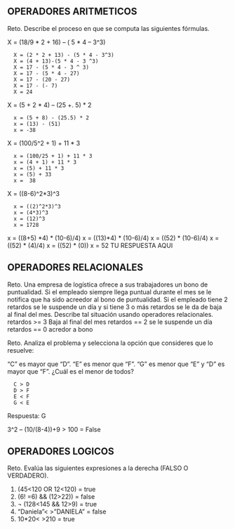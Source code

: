 ## OPERADORES ARITMETICOS
Reto. Describe el proceso en que se computa las siguientes fórmulas.

X = (18/9 * 2 + 16) – ( 5 * 4 – 3^3)

      X = (2 * 2 + 13) - (5 * 4 - 3^3)
      X = (4 + 13)-(5 * 4 - 3 ^3)
      X = 17 - (5 * 4 - 3 ^ 3)
      X = 17 - (5 * 4 - 27)
      X = 17 - (20 - 27)
      X = 17 - (- 7)
      X = 24

X = (5 + 2 * 4) – (25 +. 5) * 2

      x = (5 + 8) - (25.5) * 2
      x = (13) - (51)
      x = -38

X = (100/5^2 + 1) + 11 * 3

      x = (100/25 + 1) + 11 * 3
      x = (4 + 1) + 11 * 3
      x = (5) + 11 * 3
      x = (5) + 33
      x =  38

X = ((8-6)^2*3)^3

      x = ((2)^2*3)^3
      x = (4*3)^3
      x = (12)^3
      x = 1728
x = ((8+5) *4) * (10-6)/4) 
x = ((13)*4) * (10-6)/4)
x = ((52) * (10-6)/4)
x = ((52) * (4)/4)
x = ((52) * (0))
x = 52
      TU RESPUESTA AQUI

## OPERADORES RELACIONALES
Reto. Una empresa de logística ofrece a sus trabajadores un bono de
puntualidad. Si el empleado siempre llega puntual durante el mes se le
notifica que ha sido acreedor al bono de puntualidad. Si el empleado tiene
2 retardos se le suspende un día y si tiene 3 o más retardos se le da de
baja al final del mes. Describe tal situación usando operadores
relacionales.
      retardos >= 3
      Baja al final del mes
      retardos == 2
      se le suspende un día 
      retardos == 0 
      acredor a bono

Reto. Analiza el problema y selecciona la opción que consideres que lo
resuelve:

“C” es mayor que “D”. “E” es menor que “F”. “G” es menor que “E” y “D” es
mayor que “F”. ¿Cuál es el menor de todos?

      C > D
      D > F
      E < F
      G < E
Respuesta: G

3^2 – (10/(8-4))+9 > 100 = False

## OPERADORES LOGICOS
Reto. Evalúa las siguientes expresiones a la derecha (FALSO O VERDADERO).
1) (45<120 OR 12<120) = true
2) (6! =6) && (12>22)) = false
3) ¬ (128<145 && 12>9) = true
4) “Daniela”< >”DANIELA” = false
5) 10*20< >210 = true

